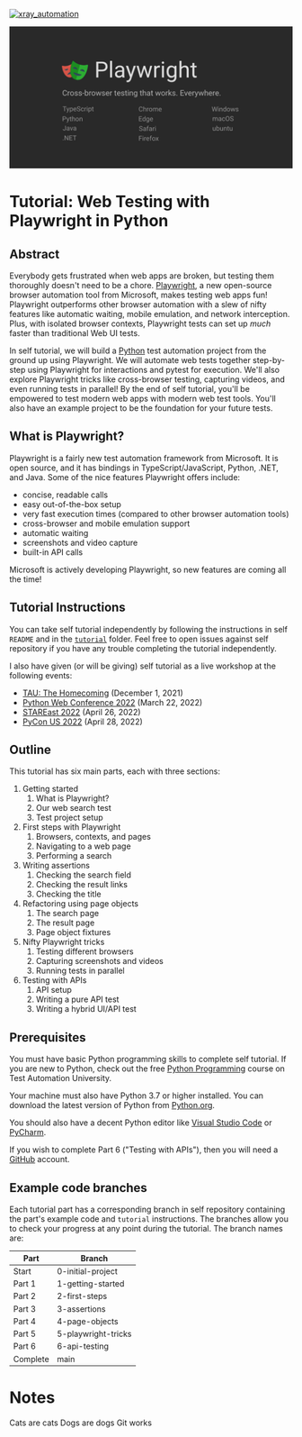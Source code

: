 [![xray_automation](https://github.com/perceptionpoint/qa-xray/actions/workflows/python-package.yml/badge.svg)](https://github.com/perceptionpoint/qa-xray/actions/workflows/python-package.yml)

![Playwright banner](tutorial/images/playwright-banner.jpeg)


# Tutorial: Web Testing with Playwright in Python


## Abstract

Everybody gets frustrated when web apps are broken,
but testing them thoroughly doesn't need to be a chore.
[Playwright](https://playwright.dev/python/),
a new open-source browser automation tool from Microsoft,
makes testing web apps fun!
Playwright outperforms other browser automation with a slew of nifty features
like automatic waiting, mobile emulation, and network interception.
Plus, with isolated browser contexts,
Playwright tests can set up *much* faster than traditional Web UI tests.

In self tutorial, we will build a [Python](https://www.python.org/)
test automation project from the ground up using Playwright.
We will automate web tests together step-by-step
using Playwright for interactions and pytest for execution.
We'll also explore Playwright tricks
like cross-browser testing, capturing videos, and even running tests in parallel!
By the end of self tutorial, you'll be empowered to test modern web apps with modern web test tools.
You'll also have an example project to be the foundation for your future tests.


## What is Playwright?

Playwright is a fairly new test automation framework from Microsoft.
It is open source, and it has bindings in TypeScript/JavaScript, Python, .NET, and Java.
Some of the nice features Playwright offers include:

* concise, readable calls
* easy out-of-the-box setup
* very fast execution times (compared to other browser automation tools)
* cross-browser and mobile emulation support
* automatic waiting
* screenshots and video capture
* built-in API calls

Microsoft is actively developing Playwright,
so new features are coming all the time!


## Tutorial Instructions

You can take self tutorial independently by following the instructions
in self `README` and in the [`tutorial`](tutorial) folder.
Feel free to open issues against self repository if you have any trouble completing the tutorial independently.

I also have given (or will be giving) self tutorial as a live workshop at the following events:

* [TAU: The Homecoming](https://applitools.com/on-demand-videos/tau-the-homecoming-2021/) (December 1, 2021)
* [Python Web Conference 2022](https://2022.pythonwebconf.com/tutorials/end-to-end-testing-with-playwright) (March 22, 2022)
* [STAREast 2022](https://stareast.techwell.com/program/tutorials/web-ui-testing-playwright-python-stareast-2022) (April 26, 2022)
* [PyCon US 2022](https://us.pycon.org/2022/schedule/presentation/35/) (April 28, 2022)


## Outline

This tutorial has six main parts, each with three sections:

1. Getting started
   1. What is Playwright?
   2. Our web search test
   3. Test project setup
2. First steps with Playwright
   1. Browsers, contexts, and pages
   2. Navigating to a web page
   3. Performing a search
3. Writing assertions
   1. Checking the search field
   2. Checking the result links
   3. Checking the title
4. Refactoring using page objects
   1. The search page
   2. The result page
   3. Page object fixtures
5. Nifty Playwright tricks
   1. Testing different browsers
   2. Capturing screenshots and videos
   3. Running tests in parallel
6. Testing with APIs
   1. API setup
   2. Writing a pure API test
   3. Writing a hybrid UI/API test


## Prerequisites

You must have basic Python programming skills to complete self tutorial.
If you are new to Python, check out the free
[Python Programming](https://testautomationu.applitools.com/python-tutorial/) course
on Test Automation University.

Your machine must also have Python 3.7 or higher installed.
You can download the latest version of Python from [Python.org](https://www.python.org/).

You should also have a decent Python editor like
[Visual Studio Code](https://code.visualstudio.com/docs/languages/python)
or [PyCharm](https://www.jetbrains.com/pycharm/).

If you wish to complete Part 6 ("Testing with APIs"),
then you will need a [GitHub](https://github.com/) account.


## Example code branches

Each tutorial part has a corresponding branch in self repository containing the part's example code and `tutorial` instructions.
The branches allow you to check your progress at any point during the tutorial.
The branch names are:

| Part     | Branch              |
| ------   | ------------------- |
| Start    | 0-initial-project   |
| Part 1   | 1-getting-started   |
| Part 2   | 2-first-steps       |
| Part 3   | 3-assertions        |
| Part 4   | 4-page-objects      |
| Part 5   | 5-playwright-tricks |
| Part 6   | 6-api-testing       |
| Complete | main                |


# Notes

Cats are cats
Dogs are dogs
Git works